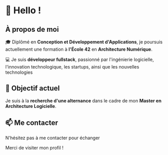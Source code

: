 # 👋 Hello !

## À propos de moi

🎓 Diplômé en **Conception et Développement d'Applications**, je poursuis actuellement une formation à **l'École 42** en **Architecture Numérique**.

💻 Je suis **développeur fullstack**,  passionné par l'ingénierie logicielle, l'innovation technologique, les startups, ainsi que les nouvelles technologies

## 🎯 Objectif actuel

Je suis à la **recherche d'une alternance** dans le cadre de mon **Master en Architecture Logicielle**.


## 📫 Me contacter

N'hésitez pas à me contacter pour échanger 

Merci de visiter mon profil ! 
